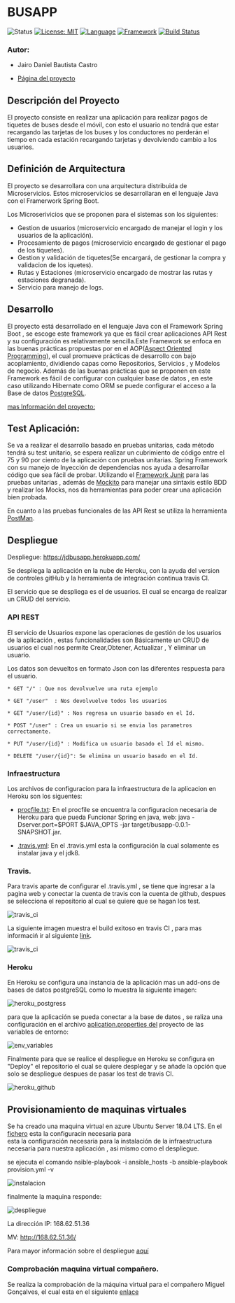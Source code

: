 # BUSAPP


![Status](https://img.shields.io/badge/Status-Documenting-yellow.svg)  [![License: MIT](https://img.shields.io/badge/License-MIT-yellow.svg)](https://opensource.org/licenses/MIT)
[![Language](https://img.shields.io/badge/laguage-java-green.svg)](https://www.java.com/)
[![Framework](https://img.shields.io/badge/framework-spring-yellowgreen.svg)](https://spring.io/)
[![Build Status](https://travis-ci.org/danielbc09/Proyecto_CC.svg?branch=master)](https://travis-ci.org/danielbc09/Proyecto_CC)


### Autor:

* Jairo Daniel Bautista Castro

* [Página del proyecto](https://danielbc09.github.io/Proyecto_CC/Documentacion)

## Descripción del Proyecto

El proyecto consiste en realizar una aplicación para realizar pagos de tiquetes de buses desde el móvil, con esto el usuario no tendrá que estar recargando 
las tarjetas de los buses y los conductores no perderán el tiempo en cada estación recargando tarjetas y devolviendo cambio a los usuarios.


## Definición de Arquitectura

El proyecto se desarrollara con una arquitectura distribuida de Microservicios. Estos microservicios se 
desarrollaran en el lenguaje Java con el Framerwork Spring Boot.

Los Microserivicios que se proponen para el sistemas son los siguientes:

   - Gestion de usuarios (microservicio encargado de manejar el login y los usuarios de la aplicación).
   - Procesamiento de pagos (microservicio encargado de gestionar el pago de los tiquetes).
   - Gestion y validación de tiquetes(Se encargará, de gestionar la compra y validacion de los iquetes).
   - Rutas y Estaciones (microservicio encargado de mostrar las rutas y estaciones degranada).
   - Servicio para manejo de logs.
    

## Desarrollo

El proyecto está desarrollado en el lenguaje Java con el Framework Spring Boot , se escoge este framework ya que es fácil crear aplicaciones API Rest y su configuración es 
relativamente sencilla.Este Framework se enfoca en las buenas prácticas propuestas por en el AOP([Aspect Oriented Programming](https://docs.spring.io/spring/docs/4.3.15.RELEASE/spring-framework-reference/html/aop.html)), 
el cual promueve prácticas de desarrollo con bajo acoplamiento, dividiendo capas como Repositorios, Servicios , y  Modelos de negocio.
Además de las buenas prácticas que se proponen en este Framework es fácil de configurar con cualquier base de datos , en este caso utilizando Hibernate como ORM 
se puede configurar el acceso a  la Base de datos [PostgreSQL](https://www.postgresql.org/).
   
[mas Información del proyecto:](https://danielbc09.github.io/Proyecto_CC/Documentacion)


## Test Aplicación:

Se va a realizar el desarrollo basado en pruebas unitarias, cada método tendrá su test unitario, se espera realizar un cubrimiento de código entre el 75 y 90 por ciento de la 
aplicación con pruebas unitarias.
Spring Framework con su manejo de Inyección de dependencias  nos ayuda a desarrollar código que sea fácil de probar. Utilizando el [Framework Junit](https://junit.org/junit5/) 
para las pruebas unitarias , además de [Mockito](https://site.mockito.org/) para manejar una sintaxis estilo BDD y realizar los Mocks, nos da herramientas para poder crear una 
aplicación bien probada.

En cuanto a las pruebas funcionales de las API Rest se utiliza la herramienta [PostMan](https://www.getpostman.com/).


## Despliegue

Despliegue: https://jdbusapp.herokuapp.com/

Se despliega la aplicación en la nube de Heroku, con la ayuda del version de controles gitHub y la herramienta de 
integración continua travis CI.

El servicio que se despliega es el de usuarios. El cual se encarga de realizar un CRUD del servicio.


### API REST

El servicio de Usuarios expone las operaciones de gestión de los usuarios de la aplicación , estas funcionalidades son Básicamente un CRUD de usuarios el cual nos permite Crear,Obtener,  Actualizar , Y eliminar un usuario. 

Los datos son devueltos en formato Json con las diferentes respuesta para el  usuario.

 
    * GET "/" : Que nos devolvuelve una ruta ejemplo
    
    * GET "/user"  : Nos devolvuelve todos los usuarios
    
    * GET "/user/{id}" : Nos regresa un usuario basado en el Id.
    
    * POST "/user" : Crea un usuario si se envia los parametros correctamente.
    
    * PUT "/user/{id}" : Modifica un usuario basado el Id el mismo.
    
    * DELETE "/user/{id}": Se elimina un usuario basado en el Id.

### Infraestructura

Los archivos de configuracion para la infraestructura de la aplicacion en Heroku son los siguentes:

   - [procfile.txt](https://github.com/danielbc09/Proyecto_CC/blob/master/Procfile): En el procfile se encuentra la   configuracion necesaria de Heroku para que pueda Funcionar Spring en java, web: java -Dserver.port=$PORT $JAVA_OPTS -jar target/busapp-0.0.1-SNAPSHOT.jar.
   
   - [.travis.yml](https://github.com/danielbc09/Proyecto_CC/blob/master/.travis.yml): En el .travis.yml esta la configuración la cual solamente es instalar java y el jdk8.

###  Travis.

Para travis aparte de configurar el .travis.yml , se tiene que ingresar a la pagina web y conectar la cuenta de travis con la cuenta de github, despues se selecciona el repositorio al cual se quiere que se hagan los test.

![travis_ci](https://user-images.githubusercontent.com/24718808/49330602-2daa5200-f591-11e8-8f6f-fe11e2fc87c9.png)


La siguiente imagen muestra el build exitoso en travis CI , para mas informaciń ir al siguiente [link](https://travis-ci.org/danielbc09/Proyecto_CC/jobs/462217719).

![travis_ci](https://user-images.githubusercontent.com/24718808/49340508-03b06880-f641-11e8-9414-fec5373f2ce9.png)


### Heroku 

En Heroku se configura una instancia de la aplicación mas un add-ons de bases de datos postgreSQL como lo muestra la siguiente imagen:

![heroku_postgress](https://user-images.githubusercontent.com/24718808/49340543-74578500-f641-11e8-83c1-4a3db11da5ee.png)


para que la aplicación se pueda conectar a la base de datos , se raliza una configuración en el archivo [aplication.properties del](https://github.com/danielbc09/Proyecto_CC/blob/master/src/main/resources/application.properties) proyecto de las variables de entorno:

![env_variables](https://user-images.githubusercontent.com/24718808/49340565-d7e1b280-f641-11e8-9da5-7ef521f43027.png)

Finalmente para que se realice el despliegue en Heroku se configura en "Deploy" el repositorio el cual se quiere desplegar y se añade la opción que solo se despliegue despues de pasar los test de travis CI.

![heroku_github](https://user-images.githubusercontent.com/24718808/49340603-82f26c00-f642-11e8-8ee9-8813efb33697.png)


## Provisionamiento de maquinas virtuales

Se ha creado una maquina virtual en azure Ubuntu Server 18.04 LTS. En el [fichero](https://github.com/danielbc09/Proyecto_CC/blob/master/provision/provision.yml) esta la configuracin necesaria para   
 esta la configuración necesaria para la instalación de la infraestructura necesaria para nuestra aplicación , asi mismo como el despliegue.
 

se ejecuta el comando nsible-playbook -i ansible_hosts -b ansible-playbook provision.yml -v

![instalacion](https://user-images.githubusercontent.com/24718808/49507929-cf77ba80-f881-11e8-85df-bd889e6c9e78.png)


finalmente la maquina responde:

![despliegue](https://user-images.githubusercontent.com/24718808/49507922-cbe43380-f881-11e8-903a-409346f3693d.png)

La dirección IP: 168.62.51.36

MV: http://168.62.51.36/

Para mayor información sobre el despliegue [aquí](https://github.com/danielbc09/Proyecto_CC/blob/master/docs/aprovisionamiento.md)

### Comprobación maquina virtual compañero.

Se realiza la comprobación de la máquina virtual para el compañero Miguel Gonçalves, el cual esta en el siguiente [enlace](https://github.com/danielbc09/Proyecto_CC/blob/master/docs/prov_%20migueldgoncalves.md)

   
